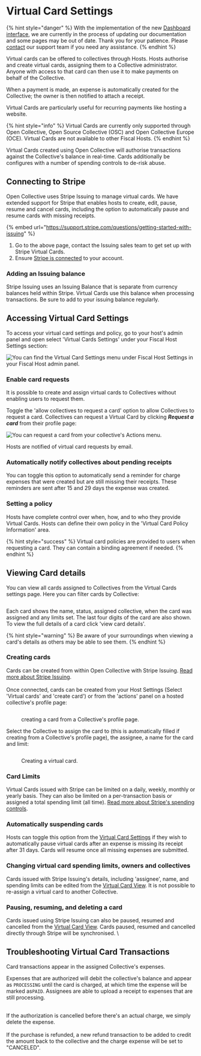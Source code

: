 # Virtual Card Settings

{% hint style="danger" %}
With the implementation of the new [Dashboard interface](https://docs.opencollective.com/help/product/understanding-your-dashboard), we are currently in the process of updating our documentation and some pages may be out of date. Thank you for your patience. Please [contact](https://opencollective.com/contact) our support team if you need any assistance.
{% endhint %}

Virtual cards can be offered to collectives through Hosts. Hosts authorise and create virtual cards, assigning them to a Collective administrator. Anyone with access to that card can then use it to make payments on behalf of the Collective.

When a payment is made, an expense is automatically created for the Collective; the owner is then notified to attach a receipt.&#x20;

Virtual Cards are particularly useful for recurring payments like hosting a website.

{% hint style="info" %}
Virtual Cards are currently only supported through Open Collective, Open Source Collective (OSC) and Open Collective Europe (OCE). Virtual Cards are not available to other Fiscal Hosts.
{% endhint %}

Virtual Cards created using Open Collective will authorise transactions against the Collective's balance in real-time. Cards additionally be configures with a number of spending controls to de-risk abuse.&#x20;

## Connecting to Stripe

Open Collective uses Stripe Issuing to manage virtual cards. We have extended support for Stripe that enables hosts to create, edit, pause, resume and cancel cards, including the option to automatically pause and resume cards with missing receipts.&#x20;

{% embed url="https://support.stripe.com/questions/getting-started-with-issuing" %}

1. Go to the above page, contact the Issuing sales team to get set up with Stripe Virtual Cards.&#x20;
2. Ensure [Stripe is connected](../receiving-money/credit-card.md) to your account.&#x20;

### Adding an Issuing balance&#x20;

Stripe Issuing uses an Issuing Balance that is separate from currency balances held within Stripe. Virtual Cards use this balance when processing transactions. Be sure to add to your issuing balance regularly.&#x20;

## Accessing Virtual Card Settings

To access your virtual card settings and policy, go to your host's admin panel and open select 'Virtual Cards Settings' under your Fiscal Host Settings section:

![You can find the Virtual Card Settings menu under Fiscal Host Settings in your Fiscal Host admin panel.](<../../.gitbook/assets/image (38).png>)

### Enable card requests

It is possible to create and assign virtual cards to Collectives without enabling users to request them.&#x20;

Toggle the 'allow collectives to request a card' option to allow Collectives to request a card. Collectives can request a Virtual Card by clicking _**Request a card**_ from their profile page:

![You can request a card from your collective's Actions menu.](<../../.gitbook/assets/image (93).png>)

Hosts are notified of virtual card requests by email.&#x20;

### Automatically notify collectives about pending receipts

You can toggle this option to automatically send a reminder for charge expenses that were created but are still missing their receipts. These reminders are sent after 15 and 29 days the expense was created.

### Setting a policy

Hosts have complete control over when, how, and to who they provide Virtual Cards. Hosts can define their own policy in the 'Virtual Card Policy Information' area.&#x20;

{% hint style="success" %}
Virtual card policies are provided to users when requesting a card. They can contain a binding agreement if needed.
{% endhint %}

## Viewing Card details

You can view all cards assigned to Collectives from the Virtual Cards settings page. Here you can filter cards by Collective:

<figure><img src="../../.gitbook/assets/Screenshot 2022-12-22 at 11.54.23.png" alt=""><figcaption></figcaption></figure>

Each card shows the name, status, assigned collective, when the card was assigned and any limits set. The last four digits of the card are also shown. To view the full details of a card click 'view card details'.

{% hint style="warning" %}
Be aware of your surroundings when viewing a card's details as others may be able to see them.
{% endhint %}

### Creating cards

Cards can be created from within Open Collective with Stripe Issuing. [Read more about Stripe Issuing](virtual-cards.md#connecting-to-stripe).   \
\
Once connected, cards can be created from your Host Settings (Select 'Virtual cards' and 'create card') or from the 'actions' panel on a hosted collective's profile page:

<figure><img src="../../.gitbook/assets/Screenshot 2022-12-22 at 11.09.14.png" alt=""><figcaption><p>creating a card from a Collective's profile page.</p></figcaption></figure>

Select the Collective to assign the card to (this is automatically filled if creating from a Collective's profile page), the assignee, a name for the card and limit:

<figure><img src="../../.gitbook/assets/Screenshot 2022-12-22 at 11.11.13 (1).png" alt=""><figcaption><p>Creating a virtual card.<br></p></figcaption></figure>

### Card Limits

Virtual Cards issued with Stripe can be limited on a daily, weekly, monthly or yearly basis. They can also be limited on a per-transaction basis or assigned a total spending limit (all time). [Read more about Stripe's spending controls](https://stripe.com/docs/issuing/controls/spending-controls?locale=en-GB).

### Automatically suspending cards

Hosts can toggle this option from the [Virtual Card Settings](virtual-cards.md) if they wish to automatically pause virtual cards after an expense is missing its receipt after 31 days. Cards will resume once all missing expenses are submitted.

### Changing virtual card spending limits, owners and collectives

Cards issued with Stripe Issuing's details, including 'assignee', name, and spending limits can be edited from the [Virtual Card View](virtual-cards.md#viewing-card-details).  It is not possible to re-assign a virtual card to another Collective.&#x20;

### Pausing, resuming, and deleting a card

Cards issued using Stripe Issuing can also be paused, resumed and cancelled from the [Virtual Card View](virtual-cards.md#viewing-card-details). Cards paused, resumed and cancelled directly through Stripe will be synchronised. \


## Troubleshooting Virtual Card Transactions

Card transactions appear in the assigned Collective's expenses.&#x20;

Expenses that are authorized will debit the collective's balance and appear as `PROCESSING`  until the card is charged, at which time the expense will be marked as`PAID`. Assignees are able to upload a receipt to expenses that are still processing.&#x20;

\
If the authorization is cancelled before there's an actual charge, we simply delete the expense.\
\
If the purchase is refunded, a new refund transaction to be added to credit the amount back to the collective and the charge expense will be set to "CANCELED".

